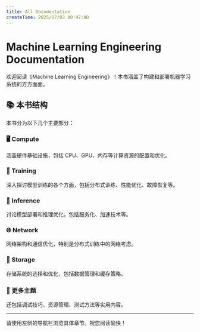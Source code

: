 ```yaml
---
title: All Documentation
createTime: 2025/07/03 00:47:40
---
```

# Machine Learning Engineering Documentation

欢迎阅读《Machine Learning Engineering》！本书涵盖了构建和部署机器学习系统的方方面面。

## 📚 本书结构

本书分为以下几个主要部分：

### 🖥️ Compute
涵盖硬件基础设施，包括 CPU、GPU、内存等计算资源的配置和优化。

### 🚀 Training
深入探讨模型训练的各个方面，包括分布式训练、性能优化、故障恢复等。

### 🔮 Inference
讨论模型部署和推理优化，包括服务化、加速技术等。

### 🌐 Network
网络架构和通信优化，特别是分布式训练中的网络考虑。

### 💾 Storage
存储系统的选择和优化，包括数据管理和缓存策略。

### 🎯 更多主题
还包括调试技巧、资源管理、测试方法等实用内容。

---

请使用左侧的导航栏浏览具体章节。祝您阅读愉快！ 